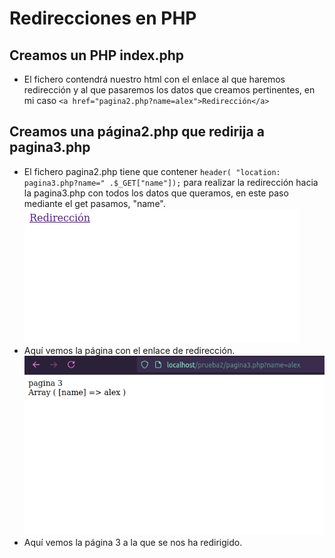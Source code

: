 # Redirecciones en PHP

## Creamos un PHP index.php
- El fichero contendrá nuestro html con el enlace al que haremos redirección y al que pasaremos los datos que creamos pertinentes, en mi caso
`<a href="pagina2.php?name=alex">Redirección</a>`

## Creamos una página2.php que redirija a pagina3.php
- El fichero pagina2.php tiene que contener `header( "location: pagina3.php?name=" .$_GET["name"]);` para realizar la redirección
hacia la pagina3.php con todos los datos que queramos, en este paso mediante el get pasamos, "name".
![captura](../images/pagRedireccion.png)
- Aquí vemos la página con el enlace de redirección.
![captura](../images/redictd.png)
- Aquí vemos la página 3 a la que se nos ha redirigido.